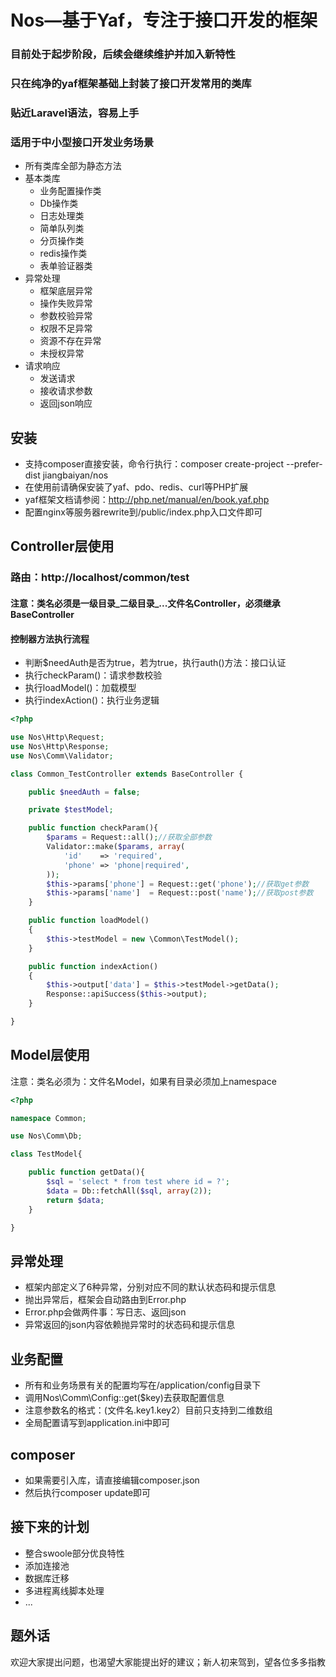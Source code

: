 # Nos—基于Yaf，专注于接口开发的框架
### 目前处于起步阶段，后续会继续维护并加入新特性
### 只在纯净的yaf框架基础上封装了接口开发常用的类库
### 贴近Laravel语法，容易上手
### 适用于中小型接口开发业务场景
 - 所有类库全部为静态方法
 - 基本类库
   - 业务配置操作类
   - Db操作类
   - 日志处理类
   - 简单队列类
   - 分页操作类
   - redis操作类
   - 表单验证器类
 - 异常处理
   - 框架底层异常
   - 操作失败异常
   - 参数校验异常
   - 权限不足异常
   - 资源不存在异常
   - 未授权异常
 - 请求响应
   - 发送请求
   - 接收请求参数
   - 返回json响应
## 安装
 - 支持composer直接安装，命令行执行：composer create-project --prefer-dist jiangbaiyan/nos
 - 在使用前请确保安装了yaf、pdo、redis、curl等PHP扩展
 - yaf框架文档请参阅：http://php.net/manual/en/book.yaf.php
 - 配置nginx等服务器rewrite到/public/index.php入口文件即可
## Controller层使用
### 路由：http://localhost/common/test
#### 注意：类名必须是一级目录_二级目录_...文件名Controller，必须继承BaseController
#### 控制器方法执行流程
 - 判断$needAuth是否为true，若为true，执行auth()方法：接口认证
 - 执行checkParam()：请求参数校验
 - 执行loadModel()：加载模型
 - 执行indexAction()：执行业务逻辑
```php
<?php

use Nos\Http\Request;
use Nos\Http\Response;
use Nos\Comm\Validator;

class Common_TestController extends BaseController {

    public $needAuth = false;

    private $testModel;

    public function checkParam(){
        $params = Request::all();//获取全部参数
        Validator::make($params, array(
            'id'    => 'required',
            'phone' => 'phone|required',
        ));
        $this->params['phone'] = Request::get('phone');//获取get参数
        $this->params['name']  = Request::post('name');//获取post参数
    }

    public function loadModel()
    {
        $this->testModel = new \Common\TestModel();
    }

    public function indexAction()
    {
        $this->output['data'] = $this->testModel->getData();
        Response::apiSuccess($this->output);
    }

}
```
## Model层使用
注意：类名必须为：文件名Model，如果有目录必须加上namespace
```php
<?php

namespace Common;

use Nos\Comm\Db;

class TestModel{

    public function getData(){
        $sql = 'select * from test where id = ?';
        $data = Db::fetchAll($sql, array(2));
        return $data;
    }

}
```
## 异常处理
 - 框架内部定义了6种异常，分别对应不同的默认状态码和提示信息
 - 抛出异常后，框架会自动路由到Error.php
 - Error.php会做两件事：写日志、返回json
 - 异常返回的json内容依赖抛异常时的状态码和提示信息
## 业务配置
 - 所有和业务场景有关的配置均写在/application/config目录下
 - 调用Nos\Comm\Config::get($key)去获取配置信息
 - 注意参数名的格式：(文件名.key1.key2）目前只支持到二维数组
 - 全局配置请写到application.ini中即可
## composer
 - 如果需要引入库，请直接编辑composer.json
 - 然后执行composer update即可
## 接下来的计划  
  - 整合swoole部分优良特性
  - 添加连接池
  - 数据库迁移
  - 多进程离线脚本处理
  - ...
## 题外话
  欢迎大家提出问题，也渴望大家能提出好的建议；新人初来驾到，望各位多多指教
    